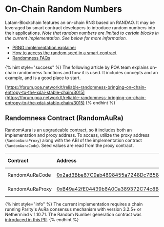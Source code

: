 # On-Chain Random Numbers

Latam-Blockchain features an on-chain RNG based on RANDAO. It may be leveraged by smart contract developers to introduce random numbers into their applications. _Note that random numbers are limited to certain blocks in the current implementation. See below for more information._

* [PRNG implementation explainer](randomaura-rng-explainer.md)
* [How to access the random seed in a smart contract](accessing-a-random-seed-with-a-smart-contract.md)
* [Randomness FAQs](randomness-faqs.md)

{% hint style="success" %}
The following article by POA team explains on-chain randomness functions and how it is used. It includes concepts and an example, and is a good place to start.

[https://forum.poa.network/t/reliable-randomness-bringing-on-chain-entropy-to-the-xdai-stable-chain/3015](https://forum.poa.network/t/reliable-randomness-bringing-on-chain-entropy-to-the-xdai-stable-chain/3015)
{% endhint %}

## Randomness Contract \(RandomAuRa\)

RandomAura is an upgradeable contract, so it includes both an implementation and proxy address. To access, utilize the proxy address \(`RandomAuraProxy`\) along with the ABI of the implementation contract \(`RandomAuraCode`\). Seed values are read from the proxy contract.

| Contract | Address | Last Update |
| :--- | :--- | :--- |
| RandomAuRaCode | [0x2ad3Bbe87C9ab4898455a7248Dc7B585618CC437](https://explorer.latam-blockchain.com/address/0x2ad3Bbe87C9ab4898455a7248Dc7B585618CC437/transactions) | Sep 2021 |
| RandomAuRaProxy | [0xB49a42fE04439b8A0Ca389372C74c8B6597552A0](https://explorer.latam-blockchain.com/address/0xB49a42fE04439b8A0Ca389372C74c8B6597552A0/transactions) | Sep 2021 |

{% hint style="info" %}
The current implementation requires a chain running Parity's AuRa consensus mechanism with version 3.2.5+ or Nethermind v 1.10.71. The Random Number generation contract was [introduced in this PR](https://github.com/paritytech/parity-ethereum/pull/10946).
{% endhint %}

